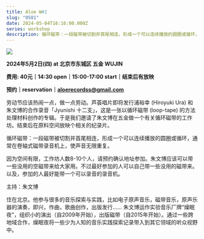 ```yaml
---
title: Aloe W#1
slug: "0501"
date: 2024-05-04T16:16:00.000Z
series: workshop
description: 循环磁带：一段磁带被切割并首尾相连，形成一个可以连续播放的圆圈或循环，通常在卷轴式磁带录音机上，使声音无限重复。
---
```



![](/images/uploads/w-1.jpg)

**2024年5月2日(四) at 北京市东城区 五金 WUJIN**

**费用: 40元｜14:30 open｜15:00-17:00 start｜结束后有放映**

**预约｜reservation｜aloerecordss@gmail.com**





劳动节应该热闹一点，做一点劳动。芦荟唱片即将发行浦裕幸 (Hiroyuki Ura) 和朱文博的合作录音「Jyunishi 十二支」，这是一张以循环磁带 (loop-tape) 的方法处理材料创作的专辑。于是我们邀请了朱文博在五金做一个有关循环磁带的工作坊。结束后在原料空间放映个相关的纪录片。

循环磁带：一段磁带被切割并首尾相连，形成一个可以连续播放的圆圈或循环，通常在卷轴式磁带录音机上，使声音无限重复。

因为空间有限，工作坊人数8-10个人，请预约确认地址参加。朱文博应该可以带一些没用的空磁带来给大家用。不过最好参加的人可以自己带一些没用的磁带来。以及，参加的人最好能带一个可以录音的录音机。





主持：朱文博

住在北京。他参与很多的音乐探索与实践，比如电子原声音乐，磁带音乐，原声乐器的演奏，即兴，作曲，歌曲创作，出版发行…… 朱文博运作实验音乐厂牌“燥眠夜”，组织小的演出（自2009年开始），出版磁带（自2015年开始）。通过一些跨地域合作，燥眠夜将一些少为人知的音乐实践探索记录带入到其它领域的听众视野中。
